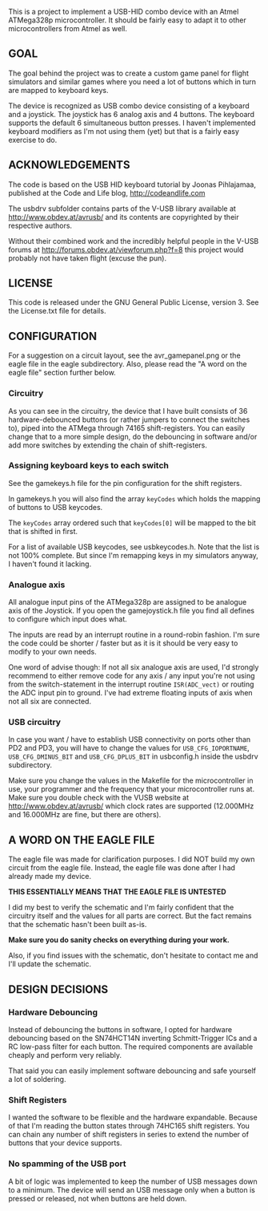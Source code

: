 This is a project to implement a USB-HID combo device with an Atmel ATMega328p
microcontroller. It should be fairly easy to adapt it to other microcontrollers
from Atmel as well.

## GOAL 
The goal behind the project was to create a custom game panel for flight 
simulators and similar games where you need a lot of buttons which in turn are 
mapped to keyboard keys.

The device is recognized as USB combo device consisting of a keyboard and a 
joystick. The joystick has 6 analog axis and 4 buttons. The keyboard supports
the default 6 simultaneous button presses. I haven't implemented keyboard
modifiers as I'm not using them (yet) but that is a fairly easy exercise to do.

## ACKNOWLEDGEMENTS 
The code is based on the USB HID keyboard tutorial by Joonas Pihlajamaa, 
published at the Code and Life blog, http://codeandlife.com

The usbdrv subfolder contains parts of the V-USB library available at 
http://www.obdev.at/avrusb/ and its contents are copyrighted by their 
respective authors. 

Without their combined work and the incredibly helpful people in the V-USB 
forums at http://forums.obdev.at/viewforum.php?f=8 this project would 
probably not have taken flight (excuse the pun). 

## LICENSE 
This code is released under the GNU General Public License, version 3. See 
the License.txt file for details.

## CONFIGURATION 
For a suggestion on a circuit layout, see the avr_gamepanel.png or the 
eagle file in the eagle subdirectory. Also, please read the "A word on the 
eagle file" section further below.

### Circuitry
As you can see in the circuitry, the device that I have built consists
of 36 hardware-debounced buttons (or rather jumpers to connect the switches
to), piped into the ATMega through 74165 shift-registers. You can easily
change that to a more simple design, do the debouncing in software and/or
add more switches by extending the chain of shift-registers.

### Assigning keyboard keys to each switch
See the gamekeys.h file for the pin configuration for the shift registers.

In gamekeys.h you will also find the array `keyCodes` which holds the
mapping of buttons to USB keycodes. 

The `keyCodes` array ordered such that `keyCodes[0]` will be mapped to the
bit that is shifted in first. 

For a list of available USB keycodes, see usbkeycodes.h. Note that the list
is not 100% complete. But since I'm remapping keys in my simulators anyway,
I haven't found it lacking.

### Analogue axis
All analogue input pins of the ATMega328p are assigned to be analogue axis
of the Joystick. If you open the gamejoystick.h file you find all defines 
to configure which input does what.

The inputs are read by an interrupt routine in a round-robin fashion. I'm
sure the code could be shorter / faster but as it is it should be very easy
to modify to your own needs.

One word of advise though: If not all six analogue axis are used, I'd strongly
recommend to either remove code for any axis / any input you're not using 
from the switch-statement in the interrupt routine `ISR(ADC_vect)` or routing
the ADC input pin to ground. I've had extreme floating inputs of axis when 
not all six are connected.

### USB circuitry 
In case you want / have to establish USB connectivity on ports other than 
PD2 and PD3, you will have to change the values for `USB_CFG_IOPORTNAME`,
`USB_CFG_DMINUS_BIT` and `USB_CFG_DPLUS_BIT` in usbconfig.h inside the usbdrv 
subdirectory.

Make sure you change the values in the Makefile for the microcontroller in 
use, your programmer and the frequency that your microcontroller runs at. Make 
sure you double check with the VUSB website at http://www.obdev.at/avrusb/ 
which clock rates are supported (12.000MHz and 16.000MHz are fine, but there 
are others).

## A WORD ON THE EAGLE FILE 
The eagle file was made for clarification purposes. I did NOT build my own
circuit from the eagle file. Instead, the eagle file was done after I had 
already made my device.

**THIS ESSENTIALLY MEANS THAT THE EAGLE FILE IS UNTESTED**

I did my best to verify the schematic and I'm fairly confident that the 
circuitry itself and the values for all parts are correct. But the fact remains
that the schematic hasn't been built as-is. 

**Make sure you do sanity checks on everything during your work.**

Also, if you find issues with the schematic, don't hesitate to contact me
and I'll update the schematic.

## DESIGN DECISIONS 
### Hardware Debouncing
Instead of debouncing the buttons in software, I opted for hardware
debouncing based on the SN74HCT14N inverting Schmitt-Trigger ICs and a RC
low-pass filter for each button. The required components are available 
cheaply and perform very reliably.

That said you can easily implement software debouncing and safe yourself a 
lot of soldering.

### Shift Registers
I wanted the software to be flexible and the hardware expandable. Because of 
that I'm reading the button states through 74HC165 shift registers. You can 
chain any number of shift registers in series to extend the number of buttons 
that your device supports.

### No spamming of the USB port
A bit of logic was implemented to keep the number of USB messages down to
a minimum. The device will send an USB message only when a button is pressed
or released, not when buttons are held down.
